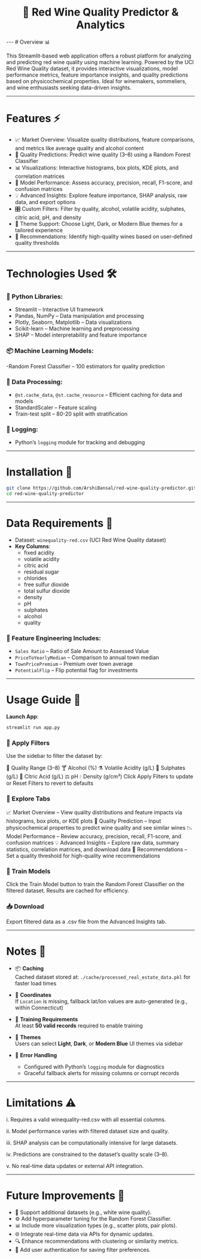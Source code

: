 <h1 align="center">🍷 Red Wine Quality Predictor & Analytics</h1>
---
# Overview 📊

This Streamlit-based web application offers a robust platform for analyzing and predicting red wine quality using machine learning. Powered by the UCI Red Wine Quality dataset, it provides interactive visualizations, model performance metrics, feature importance insights, and quality predictions based on physicochemical properties. Ideal for winemakers, sommeliers, and wine enthusiasts seeking data-driven insights.

---

# Features ⚡

- 📈 Market Overview: Visualize quality distributions, feature comparisons, and metrics like average quality and alcohol content
- 🔮 Quality Predictions: Predict wine quality (3–8) using a Random Forest Classifier
- 📊 Visualizations: Interactive histograms, box plots, KDE plots, and correlation matrices
- 🧠 Model Performance: Assess accuracy, precision, recall, F1-score, and confusion matrices
- 💡 Advanced Insights: Explore feature importance, SHAP analysis, raw data, and export options
- 🎛️ Custom Filters: Filter by quality, alcohol, volatile acidity, sulphates, citric acid, pH, and density
- 🎨 Theme Support: Choose Light, Dark, or Modern Blue themes for a tailored experience
- 🍷 Recommendations: Identify high-quality wines based on user-defined quality thresholds

---

# Technologies Used 🛠️

### 🐍 Python Libraries:

- Streamlit – Interactive UI framework
- Pandas, NumPy – Data manipulation and processing
- Plotly, Seaborn, Matplotlib – Data visualizations
- Scikit-learn – Machine learning and preprocessing
- SHAP – Model interpretability and feature importance

### 📦 Machine Learning Models:

-Random Forest Classifier – 100 estimators for quality prediction

### 🔄 Data Processing:

- `@st.cache_data`, `@st.cache_resource` – Efficient caching for data and models
- StandardScaler – Feature scaling
- Train-test split – 80-20 split with stratification

### 🧾 Logging:

- Python’s `logging` module for tracking and debugging  

---

# Installation 🧩

```bash
git clone https://github.com/ArshiBansal/red-wine-quality-predictor.git
cd red-wine-quality-predictor
```

---

# Data Requirements 📂

- Dataset: `winequality-red.csv` (UCI Red Wine Quality dataset) 
- **Key Columns**:  
  - fixed acidity
  - volatile acidity
  - citric acid
  - residual sugar
  - chlorides
  - free sulfur dioxide
  - total sulfur dioxide
  - density
  - pH
  - sulphates
  - alcohol
  - quality

### 🧠 Feature Engineering Includes:
- `Sales Ratio` – Ratio of Sale Amount to Assessed Value  
- `PriceToYearlyMedian` – Comparison to annual town median  
- `TownPricePremium` – Premium over town average  
- `PotentialFlip` – Flip potential flag for investments  

---

# Usage Guide 🚀

 **Launch App**:  
  ```bash
  streamlit run app.py
  ```
 ### 🔎 Apply Filters

Use the sidebar to filter the dataset by:

🍷 Quality Range (3–8)
🍸 Alcohol (%)
⚗️ Volatile Acidity (g/L)
🧪 Sulphates (g/L)
🍋 Citric Acid (g/L)
⚖️ pH
💧 Density (g/cm³)
Click Apply Filters to update or Reset Filters to revert to defaults

### 🧭 Explore Tabs

📈 Market Overview – View quality distributions and feature impacts via histograms, box plots, or KDE plots
🔮 Quality Prediction – Input physicochemical properties to predict wine quality and see similar wines
📉 Model Performance – Review accuracy, precision, recall, F1-score, and confusion matrices
💡 Advanced Insights – Explore raw data, summary statistics, correlation matrices, and download data
🍷 Recommendations – Set a quality threshold for high-quality wine recommendations

### 🧪 Train Models
Click the Train Model button to train the Random Forest Classifier on the filtered dataset. Results are cached for efficiency.

### 📥 Download
Export filtered data as a .csv file from the Advanced Insights tab.

---

# Notes 📝

- 📦 **Caching**  
  Cached dataset stored at: `./cache/processed_real_estate_data.pkl` for faster load times  

- 🧭 **Coordinates**  
  If `Location` is missing, fallback lat/lon values are auto-generated (e.g., within Connecticut)

- 🔢 **Training Requirements**  
  At least **50 valid records** required to enable training

- 🎨 **Themes**  
  Users can select **Light**, **Dark**, or **Modern Blue** UI themes via sidebar

- 🧼 **Error Handling**  
  - Configured with Python’s `logging` module for diagnostics  
  - Graceful fallback alerts for missing columns or corrupt records  

---

# Limitations ⚠️

i. Requires a valid winequality-red.csv with all essential columns.

ii. Model performance varies with filtered dataset size and quality.

iii. SHAP analysis can be computationally intensive for large datasets.

iv. Predictions are constrained to the dataset’s quality scale (3–8).

v. No real-time data updates or external API integration.

---

# Future Improvements 🔮

- 🔄 Support additional datasets (e.g., white wine quality).
- ⚙️ Add hyperparameter tuning for the Random Forest Classifier.
- 📊 Include more visualization types (e.g., scatter plots, pair plots).
- 🌐 Integrate real-time data via APIs for dynamic updates.
- 🔍 Enhance recommendations with clustering or similarity metrics.
- 🔐 Add user authentication for saving filter preferences.
